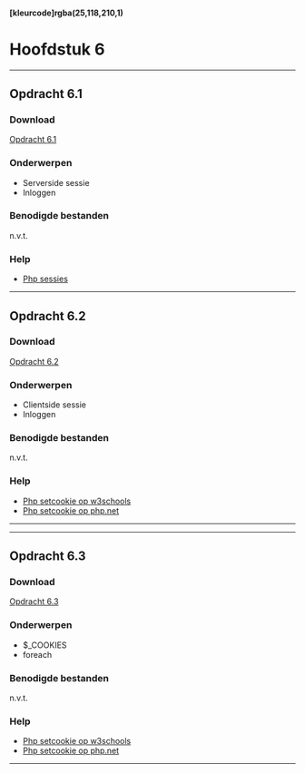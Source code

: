 #### [kleurcode]rgba(25,118,210,1)

# Hoofdstuk 6

---
## Opdracht 6.1

### Download

<a href="https://elo.kw1c.nl/CMS/Studie/811%20ICT-Academie/811%20VakkenInhoud/%5BB.22%20PHP%5D%20PHP/25187%20%C2%A0%20Applicatie-%20en%20mediaontwikkelaar/Periode%2003/Productie/02.%20Opdrachten/Opdracht%206.1.pdf">Opdracht 6.1</a>

### Onderwerpen
- Serverside sessie
- Inloggen


### Benodigde bestanden

n.v.t.

### Help
- <a href="https://www.w3schools.com/php/php_sessions.asp" target="_blank">Php sessies</a>

---
## Opdracht 6.2

### Download

<a href="https://elo.kw1c.nl/CMS/Studie/811%20ICT-Academie/811%20VakkenInhoud/%5BB.22%20PHP%5D%20PHP/25187%20%C2%A0%20Applicatie-%20en%20mediaontwikkelaar/Periode%2003/Productie/02.%20Opdrachten/Opdracht%206.2.pdf" target="_blank">Opdracht 6.2</a>

### Onderwerpen
- Clientside sessie
- Inloggen


### Benodigde bestanden

n.v.t.

### Help
- <a href="https://www.w3schools.com/php/func_http_setcookie.asp" target="_blank">Php setcookie op w3schools</a>
- <a href="http://php.net/manual/en/function.setcookie.php" target="_blank">Php setcookie op php.net</a>

---

---
## Opdracht 6.3

### Download

<a href="https://elo.kw1c.nl/CMS/Studie/811%20ICT-Academie/811%20VakkenInhoud/%5BB.22%20PHP%5D%20PHP/25187%20%C2%A0%20Applicatie-%20en%20mediaontwikkelaar/Periode%2004/Productie/02.%20Opdrachten/Opdracht%206.3.pdf" target="_blank">Opdracht 6.3</a>

### Onderwerpen
- $_COOKIES
- foreach

### Benodigde bestanden

n.v.t.

### Help
- <a href="https://www.w3schools.com/php/func_http_setcookie.asp" target="_blank">Php setcookie op w3schools</a>
- <a href="http://php.net/manual/en/function.setcookie.php" target="_blank">Php setcookie op php.net</a>

---